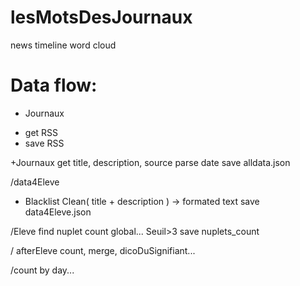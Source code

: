 # lesMotsDesJournaux
news timeline word cloud



Data flow:
==========
+ Journaux
- get RSS
- save RSS

+Journaux
get title, description, source
parse date
save alldata.json

/data4Eleve
+ Blacklist
Clean( title + description ) -> formated text
save data4Eleve.json

/Eleve
find nuplet
count global... Seuil>3
save nuplets_count

/ afterEleve
  count, merge, dicoDuSignifiant...

/count by day...

